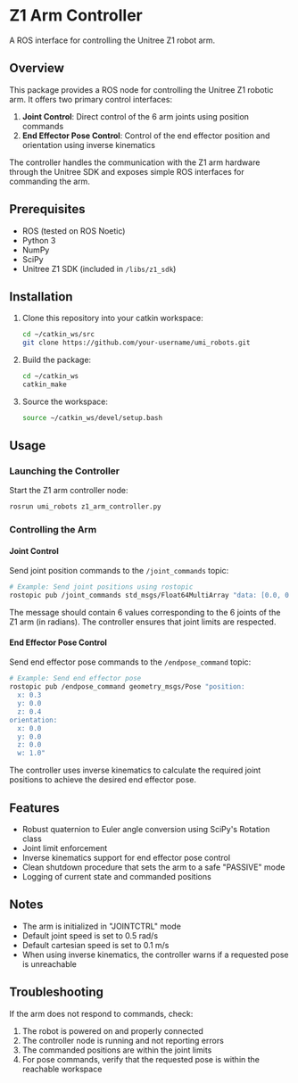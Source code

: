 # Z1 Arm Controller

A ROS interface for controlling the Unitree Z1 robot arm.

## Overview

This package provides a ROS node for controlling the Unitree Z1 robotic arm. It offers two primary control interfaces:

1. **Joint Control**: Direct control of the 6 arm joints using position commands
2. **End Effector Pose Control**: Control of the end effector position and orientation using inverse kinematics

The controller handles the communication with the Z1 arm hardware through the Unitree SDK and exposes simple ROS interfaces for commanding the arm.

## Prerequisites

- ROS (tested on ROS Noetic)
- Python 3
- NumPy
- SciPy
- Unitree Z1 SDK (included in `/libs/z1_sdk`)

## Installation

1. Clone this repository into your catkin workspace:
   ```bash
   cd ~/catkin_ws/src
   git clone https://github.com/your-username/umi_robots.git
   ```

2. Build the package:
   ```bash
   cd ~/catkin_ws
   catkin_make
   ```

3. Source the workspace:
   ```bash
   source ~/catkin_ws/devel/setup.bash
   ```

## Usage

### Launching the Controller

Start the Z1 arm controller node:

```bash
rosrun umi_robots z1_arm_controller.py
```

### Controlling the Arm

#### Joint Control

Send joint position commands to the `/joint_commands` topic:

```bash
# Example: Send joint positions using rostopic
rostopic pub /joint_commands std_msgs/Float64MultiArray "data: [0.0, 0.5, -0.5, 0.0, 0.0, 0.0]"
```

The message should contain 6 values corresponding to the 6 joints of the Z1 arm (in radians). The controller ensures that joint limits are respected.

#### End Effector Pose Control

Send end effector pose commands to the `/endpose_command` topic:

```bash
# Example: Send end effector pose
rostopic pub /endpose_command geometry_msgs/Pose "position:
  x: 0.3
  y: 0.0
  z: 0.4
orientation:
  x: 0.0
  y: 0.0
  z: 0.0
  w: 1.0"
```

The controller uses inverse kinematics to calculate the required joint positions to achieve the desired end effector pose.

## Features

- Robust quaternion to Euler angle conversion using SciPy's Rotation class
- Joint limit enforcement
- Inverse kinematics support for end effector pose control
- Clean shutdown procedure that sets the arm to a safe "PASSIVE" mode
- Logging of current state and commanded positions

## Notes

- The arm is initialized in "JOINTCTRL" mode
- Default joint speed is set to 0.5 rad/s
- Default cartesian speed is set to 0.1 m/s 
- When using inverse kinematics, the controller warns if a requested pose is unreachable

## Troubleshooting

If the arm does not respond to commands, check:
1. The robot is powered on and properly connected
2. The controller node is running and not reporting errors
3. The commanded positions are within the joint limits
4. For pose commands, verify that the requested pose is within the reachable workspace

